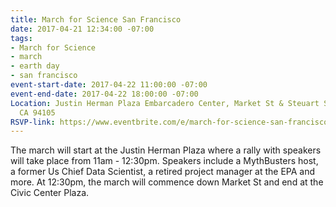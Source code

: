 ```yaml
---
title: March for Science San Francisco
date: 2017-04-21 12:34:00 -07:00
tags:
- March for Science
- march
- earth day
- san francisco
event-start-date: 2017-04-22 11:00:00 -07:00
event-end-date: 2017-04-22 18:00:00 -07:00
Location: Justin Herman Plaza Embarcadero Center, Market St & Steuart St, San Francisco,
  CA 94105
RSVP-link: https://www.eventbrite.com/e/march-for-science-san-francisco-tickets-32343546418
---
```


The march will start at the Justin Herman Plaza where a rally with speakers will take place from 11am - 12:30pm. Speakers include a MythBusters host, a former Us Chief Data Scientist, a retired project manager at the EPA and more. At 12:30pm, the march will commence down Market St and end at the Civic Center Plaza. 